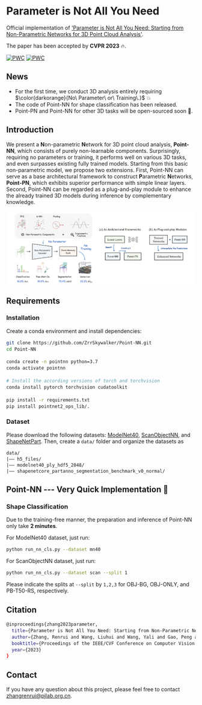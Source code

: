 # Parameter is Not All You Need

Official implementation of ['Parameter is Not All You Need: Starting from Non-Parametric Networks for 3D Point Cloud Analysis'](https://arxiv.org/pdf/2303.08134.pdf).

The paper has been accepted by **CVPR 2023** 🔥.

[![PWC](https://img.shields.io/endpoint.svg?url=https://paperswithcode.com/badge/parameter-is-not-all-you-need-starting-from/training-free-3d-point-cloud-classification)](https://paperswithcode.com/sota/training-free-3d-point-cloud-classification?p=parameter-is-not-all-you-need-starting-from)
[![PWC](https://img.shields.io/endpoint.svg?url=https://paperswithcode.com/badge/parameter-is-not-all-you-need-starting-from/training-free-3d-point-cloud-classification-1)](https://paperswithcode.com/sota/training-free-3d-point-cloud-classification-1?p=parameter-is-not-all-you-need-starting-from)

## News
* For the first time, we conduct 3D analysis entirely requiring $\color{darkorange}{No\ Parameter\ or\ Training\.}$ 💥
* The code of Point-NN for shape classification has been released. 
* Point-PN and Point-NN for other 3D tasks will be open-sourced soon 📌.

## Introduction
We present a **N**on-parametric **N**etwork for 3D point cloud analysis, **Point-NN**, which consists of purely non-learnable components. Surprisingly, requiring no parameters or training, it performs well on various 3D tasks, and even surpasses existing fully trained models. Starting from this basic non-parametric model, we propose two extensions. 
First, Point-NN can serve as a base architectural framework to construct **P**arametric **N**etworks, **Point-PN**, which exhibits superior performance with simple linear layers. 
Second, Point-NN can be regarded as a plug-and-play module to enhance the already trained 3D models during inference by complementary knowledge.

<div align="center">
  <img src="pipeline.png"/>
</div>

## Requirements
### Installation
Create a conda environment and install dependencies:
```bash
git clone https://github.com/ZrrSkywalker/Point-NN.git
cd Point-NN

conda create -n pointnn python=3.7
conda activate pointnn

# Install the according versions of torch and torchvision
conda install pytorch torchvision cudatoolkit

pip install -r requirements.txt
pip install pointnet2_ops_lib/.
```

### Dataset
Please download the following datasets: [ModelNet40](https://shapenet.cs.stanford.edu/media/modelnet40_ply_hdf5_2048.zip), [ScanObjectNN](https://hkust-vgd.ust.hk/scanobjectnn/h5_files.zip), and [ShapeNetPart](https://shapenet.cs.stanford.edu/media/shapenetcore_partanno_segmentation_benchmark_v0_normal.zip). Then, create a `data/` folder and organize the datasets as
```
data/
|–– h5_files/
|–– modelnet40_ply_hdf5_2048/
|–– shapenetcore_partanno_segmentation_benchmark_v0_normal/
```

## Point-NN --- Very Quick Implementation 🚀
### Shape Classification
Due to the training-free manner, the preparation and inference of Point-NN only take **2 minutes**.

For ModelNet40 dataset, just run:
```bash
python run_nn_cls.py --dataset mn40
```

For ScanObjectNN dataset, just run:
```bash
python run_nn_cls.py --dataset scan --split 1
```
Please indicate the splits at `--split` by `1,2,3` for OBJ-BG, OBJ-ONLY, and PB-T50-RS, respectively.


## Citation
```bash
@inproceedings{zhang2023parameter,
  title={Parameter is Not All You Need: Starting from Non-Parametric Networks for 3D Point Cloud Analysis},
  author={Zhang, Renrui and Wang, Liuhui and Wang, Yali and Gao, Peng and Li, Hongsheng and Shi, Jianbo},
  booktitle={Proceedings of the IEEE/CVF Conference on Computer Vision and Pattern Recognition},
  year={2023}
}
```

## Contact
If you have any question about this project, please feel free to contact zhangrenrui@pjlab.org.cn.
